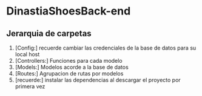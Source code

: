 # DinastiaShoesBack-end

## Jerarquia de carpetas
1. [Config:] recuerde cambiar las credenciales de la base de datos para su local host
2. [Controllers:] Funciones para cada modelo
3. [Models:] Modelos acorde a la base de datos
4. [Routes:] Agrupacion de rutas por modelos
5. [recuerde:] instalar las dependencias al descargar el proyecto por primera vez
